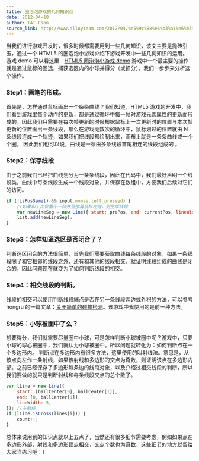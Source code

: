 ```yaml
---
title: 圈泡泡游戏的几何知识点
date: 2012-04-18
author: TAT.Cson
source_link: http://www.alloyteam.com/2012/04/%e5%9c%88%e6%b3%a1%e6%b3%a1%e6%b8%b8%e6%88%8f%e7%9a%84%e5%87%a0%e4%bd%95%e7%9f%a5%e8%af%86%e7%82%b9/
---
```


<!-- {% raw %} - for jekyll -->

当我们进行游戏开发时，很多时候都需要用到一些几何知识，该文主要是抛砖引玉，通过一个 HTML5 的圈泡泡小游戏介绍下游戏开发中一些几何知识的运用。 游戏 demo 可以看这里：[HTML5 圈泡泡小游戏 demo](http://www.alloyteam.com/wp-content/uploads/2012/04/balls1.html "HTML5 圈泡泡小游戏 demo") 游戏中一个最主要的操作就是通过鼠标的圈选，捕获选区内的小球并得分（或扣分）。我们一步步来分析这个操作。

### Step1：画笔的形成。

首先是，怎样通过鼠标画出一个条条曲线？我们知道，HTML5 游戏的开发中，我们看到游戏里每个动作的更新，都是通过循环中每一帧对游戏元素属性的更新而形成的。因此我们只需要在每次帧更新的时候根据鼠标上一次更新时的位置与本次帧更新的位置画出一条线段，那么在游戏无数次的循环中，鼠标划过的位置就由 N 条线段连成一个轨迹，如果我们把线段都绘制出来，画布上就是一条条曲线或一个个圈。 因此我们也可以说，曲线是一条由多条线段首尾相连的线段组成的 。

### Step2：保存线段

由于之前我们已经把曲线划分为一条条线段，因此在代码中，我们最好声明一个线段类，曲线中每条线段生成一个线段对象，并保存在数组中，方便我们后续对它们的访问。

```javascript
if (!isPosSame() && input.mouse.left_pressed) {
    //如果和上次位置不一样并且按着鼠标左键，则生成线段
    var newLineSeg = new Line({ start: prePos, end: currentPos, lineWidth: 5 });
    list.add(newLineSeg);
}
```

### Step3：怎样知道选区是否闭合了？

判断选区闭合的方法很简单，首先我们需要获取曲线每条线段的对象，如果一条线段除了和它相邻的线段之外，还有和其他的线段相交，就证明线段组成的曲线是闭合的，因此问题现在就变为了如何判断线段的相交。

### Step4：相交线段的判断。

线段的相交可以使用判断线段端点是否在另一条线段两边或外积的方法，可以参考 hongru 的一篇文章：[关于简单的碰撞检测](http://www.cnblogs.com/hongru/archive/2012/03/31/2427590.html "关于简单的碰撞检测")。该游戏中我使用的是前一种方法。

### Step5：小球被圈中了么？

想要得分，我们就需要尽量圈中小球，可是怎样判断小球被圈中呢？游戏中，只要小球的球心被圈中，我们就认为小球被圈中。所以问题就转化为：如何判断点在一个多边形内。 判断点在多边形内有很多方法，这里使用的叫射线法。意思是，从该点向左作一条射线，如果该射线和多边形的交点为奇数，则证明该点在多边形内部。之前已经保存了多边形每条边的线段对象，以及介绍过相交线段的判断，所以我们要做的就只是判断射线和每条线段交点的总个数了。

```javascript
var lLine = new Line({
    start: [ballCenter[0], ballCenter[1]],
    end: [0, ballCenter[1]],
    lineWidth: 5,
}); //左射线
if (lLine.isCross(lines[i])) {
    count++;
}
```

总体来说用到的知识点就以上五点了，当然还有很多细节需要考虑，例如如果点在多边形外部，射线和多边形顶点相交，交点个数也为奇数，这些细节的地方就留给大家当练习吧：)

<!-- {% endraw %} - for jekyll -->